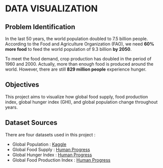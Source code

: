 # DATA VISUALIZATION

## Problem Identification
In the last 50 years, the world population doubled to 7.5 billion people. According to the Food and Agriculture Organization (FAO), we need **60% more food** to feed the world population of 9.3 billion **by 2050**.  

To meet the food demand, crop production has doubled in the period of 1960 and 2000. Actually, more than enough food is produced around the world. However, there are still **829 million people** experience hunger.

## Objectives
This project aims to visualize how global food supply, food production index, global hunger index (GHI), and global population change throughout years.

## Dataset Sources
There are four datasets used in this project :
- Global Population : [Kaggle](https://www.kaggle.com/datasets/imdevskp/world-population-19602018)
- Global Food Supply : [Human Progress](https://www.humanprogress.org/dataset/food-supply-per-person-per-day)
- Global Hunger Index : [Human Progress](https://www.humanprogress.org/dataset/global-hunger-index/)
- Global Food Production Index : [Human Progress](https://www.humanprogress.org/dataset/food-production-index/)


